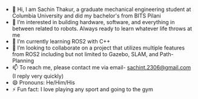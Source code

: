 - 👋 Hi, I am Sachin Thakur, a graduate mechanical engineering student at Columbia University and did my bachelor's from BITS Pilani
- 👀 I’m interested in building hardware, software, and everything in between related to robots. Always ready to learn whatever life throws at me
- 🌱 I’m currently learning ROS2 with C++
- 💞️ I’m looking to collaborate on a project that utilizes multiple features from ROS2 including but not limited to Gazebo, SLAM, and Path-Planning
- 📫 To reach me, please contact me via email- sachint.2306@gmail.com (I reply very quickly)
- 😄 Pronouns: He/Him/His
- ⚡ Fun fact: I love playing any sport and going to the gym

<!---
thakur-sachin/thakur-sachin is a ✨ special ✨ repository because its `README.md` (this file) appears on your GitHub profile.
You can click the Preview link to take a look at your changes.
--->
